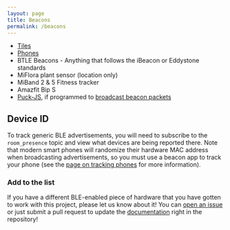 ```yaml
---
layout: page
title: Beacons
permalink: /beacons
---
```


* [Tiles](https://amzn.to/3h77T5f)
* [Phones](/beacons/apps)
* BTLE Beacons - Anything that follows the iBeacon or Eddystone standards
* MiFlora plant sensor (location only)
* MiBand 2 & 5 Fitness tracker
* Amazfit Bip S
* [Puck-JS](https://www.espruino.com/Puck.js), if programmed to [broadcast beacon packets](https://gist.github.com/jptrsn/d6cb9b9cdbcd41f3500708f8b694cad2 "An example project to broadcast iBeacon packets")

## Device ID
To track generic BLE advertisements, you will need to subscribe to the `room_presence` topic and view what devices are being reported there. Note that modern smart phones will randomize their hardware MAC address when broadcasting advertisements, so you must use a beacon app to track your phone (see the [page on tracking phones](/beacons/apps) for more information).

### Add to the list
If you have a different BLE-enabled piece of hardware that you have gotten to work with this project, please let us know about it! You can [open an issue](https://github.com/ESPresense/ESPresense/issues/new) or just submit a pull request to update the [documentation](https://github.com/ESPresense/ESPresense.github.io) right in the repository!
